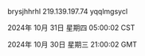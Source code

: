 brysjhhrhl 219.139.197.74 yqqlmgsycl

2024年 10月 31日 星期四 05:00:02 CST

2024年 10月 30日 星期三 21:00:02 GMT
